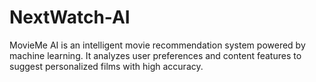 # NextWatch-AI
MovieMe AI is an intelligent movie recommendation system powered by machine learning. It analyzes user preferences and content features to suggest personalized films with high accuracy.
